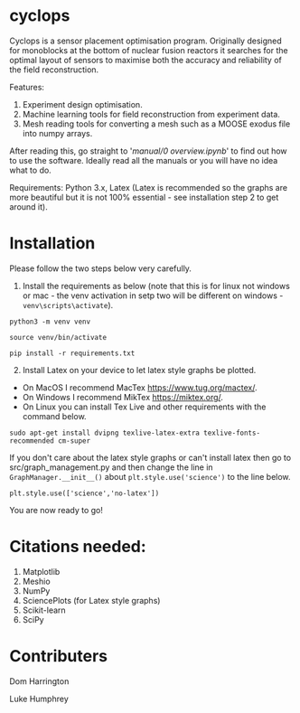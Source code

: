 # cyclops

Cyclops is a sensor placement optimisation program. Originally designed for monoblocks at the bottom of nuclear fusion reactors it searches for the optimal layout of sensors to maximise both the accuracy and reliability of the field reconstruction.

Features:
1. Experiment design optimisation.
2. Machine learning tools for field reconstruction from experiment data.
3. Mesh reading tools for converting a mesh such as a MOOSE exodus file into numpy arrays.

After reading this, go straight to '*manual/0 overview.ipynb*' to find out how to use the software. Ideally read all the manuals or you will have no idea what to do.

Requirements: Python 3.x, Latex (Latex is recommended so the graphs are more beautiful but it is not 100% essential - see installation step 2 to get around it).


# Installation

Please follow the two steps below very carefully. 

1. Install the requirements as below (note that this is for linux not windows or mac - the venv activation in setp two will be different on windows - `venv\scripts\activate`).

`python3 -m venv venv`

`source venv/bin/activate`

`pip install -r requirements.txt`

2. Install Latex on your device to let latex style graphs be plotted. 

* On MacOS I recommend MacTex https://www.tug.org/mactex/.
* On Windows I recommend MikTex https://miktex.org/.
* On Linux you can install Tex Live and other requirements with the command below.

`sudo apt-get install dvipng texlive-latex-extra texlive-fonts-recommended cm-super`

If you don't care about the latex style graphs or can't install latex then go to src/graph_management.py and then change the line in `GraphManager.__init__()` about `plt.style.use('science')` to the line below.

`plt.style.use(['science','no-latex'])`

You are now ready to go!


# Citations needed:

1. Matplotlib
2. Meshio
3. NumPy
4. SciencePlots (for Latex style graphs)
5. Scikit-learn
6. SciPy


# Contributers

Dom Harrington

Luke Humphrey


